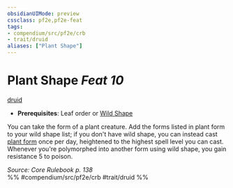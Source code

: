 ```yaml
---
obsidianUIMode: preview
cssclass: pf2e,pf2e-feat
tags:
- compendium/src/pf2e/crb
- trait/druid
aliases: ["Plant Shape"]
---
```

# Plant Shape  *Feat 10*  
[druid](../../Rules/traits/druid.md)  

- **Prerequisites**: Leaf order or [Wild Shape](wild-shape.md)

You can take the form of a plant creature. Add the forms listed in plant form to your wild shape list; if you don't have wild shape, you can instead cast [plant form](../spells/plant-form.md) once per day, heightened to the highest spell level you can cast. Whenever you're polymorphed into another form using wild shape, you gain resistance 5 to poison.

*Source: Core Rulebook p. 138*  
%% #compendium/src/pf2e/crb #trait/druid %%